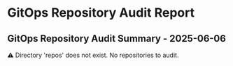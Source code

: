 # GitOps Repository Audit Report

## GitOps Repository Audit Summary - 2025-06-06
⚠️ Directory 'repos' does not exist. No repositories to audit.
